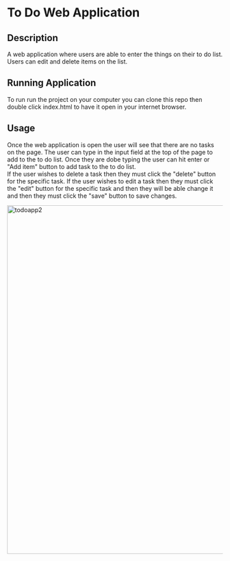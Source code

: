 # To Do Web Application

## Description

A web application where users are able to enter the things on their to do list. Users can edit and delete items on the list.

## Running Application

To run run the project on your computer you can clone this repo then double click index.html to have it open in your internet browser.

## Usage

Once the web application is open the user will see that there are no tasks on the page. The user can type in the input field at the top of the page to add to the to do list. Once they are dobe typing the user can hit enter or "Add item" button to add task to the to do list. <br/>
If the user wishes to delete a task then they must click the "delete" button for the specific task. If the user wishes to edit a task then they must click the "edit" button for the specific task and then they will be able change it and then they must click the "save" button to save changes.

<img width="815" alt="todoapp2" src="https://user-images.githubusercontent.com/77226151/142332400-bb561a98-fc2b-4c6f-8cc7-305c13d23886.png">
